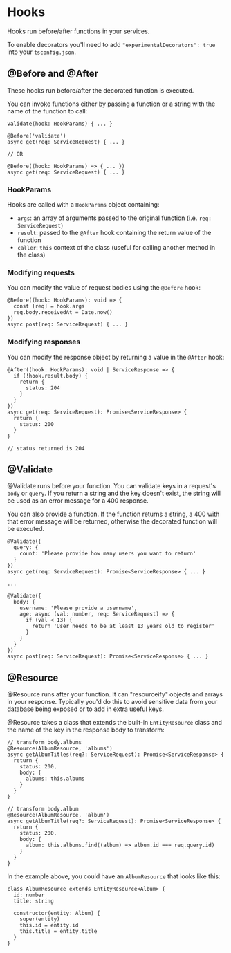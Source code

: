 # Hooks

Hooks run before/after functions in your services.

To enable decorators you'll need to add `"experimentalDecorators": true` into your `tsconfig.json`.

## @Before and @After

These hooks run before/after the decorated function is executed.

You can invoke functions either by passing a function or a string with the name of the function to call:

```
validate(hook: HookParams) { ... }

@Before('validate')
async get(req: ServiceRequest) { ... }

// OR

@Before((hook: HookParams) => { ... })
async get(req: ServiceRequest) { ... }
```

### HookParams

Hooks are called with a `HookParams` object containing:
- `args`: an array of arguments passed to the original function (i.e. `req: ServiceRequest`)
- `result`: passed to the `@After` hook containing the return value of the function
- `caller`: `this` context of the class (useful for calling another method in the class)

### Modifying requests

You can modify the value of request bodies using the `@Before` hook:

```
@Before((hook: HookParams): void => {
  const [req] = hook.args
  req.body.receivedAt = Date.now()
})
async post(req: ServiceRequest) { ... }
```

### Modifying responses

You can modify the response object by returning a value in the `@After` hook:

```
@After((hook: HookParams): void | ServiceResponse => {
  if (!hook.result.body) {
    return {
      status: 204
    }
  }
})
async get(req: ServiceRequest): Promise<ServiceResponse> {
  return {
    status: 200
  }
}

// status returned is 204
```

## @Validate
@Validate runs before your function. You can validate keys in a request's `body` or `query`. If you return a string and the key doesn't exist, the string will be used as an error message for a 400 response.

You can also provide a function. If the function returns a string, a 400 with that error message will be returned, otherwise the decorated function will be executed.

```
@Validate({
  query: {
    count: 'Please provide how many users you want to return'
  }
})
async get(req: ServiceRequest): Promise<ServiceResponse> { ... }

...

@Validate({
  body: {
    username: 'Please provide a username',
    age: async (val: number, req: ServiceRequest) => {
      if (val < 13) {
        return 'User needs to be at least 13 years old to register'
      }
    }
  }
})
async post(req: ServiceRequest): Promise<ServiceResponse> { ... }
```

## @Resource
@Resource runs after your function. It can "resourceify" objects and arrays in your response. Typically you'd do this to avoid sensitive data from your database being exposed or to add in extra useful keys.

@Resource takes a class that extends the built-in `EntityResource` class and the name of the key in the response body to transform:

```
// transform body.albums
@Resource(AlbumResource, 'albums')
async getAlbumTitles(req?: ServiceRequest): Promise<ServiceResponse> {
  return {
    status: 200,
    body: {
      albums: this.albums
    }
  }
}

// transform body.album
@Resource(AlbumResource, 'album')
async getAlbumTitle(req?: ServiceRequest): Promise<ServiceResponse> {
  return {
    status: 200,
    body: {
      album: this.albums.find((album) => album.id === req.query.id)
    }
  }
}
```

In the example above, you could have an `AlbumResource` that looks like this:

```
class AlbumResource extends EntityResource<Album> {
  id: number
  title: string

  constructor(entity: Album) {
    super(entity)
    this.id = entity.id
    this.title = entity.title
  }
}
```
